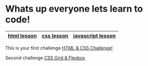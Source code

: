 # Whats up everyone lets learn to code!

| [html lesson](./html.md) | [css lesson](./css.md) | [javascript lesson](./javascript.md) |
| ------------------------ | ---------------------- | ------------------------------------ |


This is your first challenge
[HTML & CSS Challenge!](./challenge1.md)

Second challenge
[CSS Grid & Flexbox](./challenge2.md)
